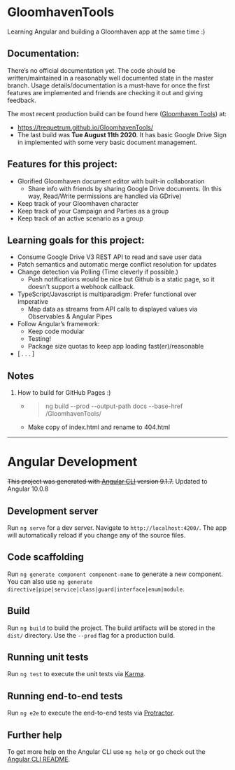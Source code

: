 # GloomhavenTools

Learning Angular and building a Gloomhaven app at the same time :)

## Documentation:

There’s no official documentation yet. The code should be written/maintained in a 
reasonably well documented state in the master branch. Usage details/documentation 
is a must-have for once the first features are implemented and friends are 
checking it out and giving feedback.

The most recent production build can be found here ([Gloomhaven Tools](https://trequetrum.github.io/GloomhavenTools/)) at: 
* https://trequetrum.github.io/GloomhavenTools/
* The last build was **Tue August 11th 2020**. It has basic Google Drive 
      Sign in implemented with some very basic document management. 

## Features for this project:
* Glorified Gloomhaven document editor with built-in collaboration
    * Share info with friends by sharing Google Drive documents. 
    (In this way, Read/Write permissions are handled via GDrive)
* Keep track of your Gloomhaven character
* Keep track of your Campaign and Parties as a group
* Keep track of an active scenario as a group

## Learning goals for this project:
* Consume Google Drive V3 REST API to read and save user data
* Patch semantics and automatic merge conflict resolution for updates
* Change detection via Polling (Time cleverly if possible.) 
    * Push notifications would be nice but Github is a static page, 
    so it doesn't support a webhook callback.
* TypeScript/Javascript is multiparadigm: Prefer functional 
    over imperative
    * Map data as streams from API calls to displayed values via 
        Observables & Angular Pipes 
* Follow Angular’s framework: 
    * Keep code modular
    * Testing!
    * Package size quotas to keep app loading fast(er)/reasonable
* [ . . . ]

## Notes
1. How to build for GitHub Pages :)
    * > ng build --prod --output-path docs --base-href /GloomhavenTools/
    * Make copy of index.html and rename to 404.html
    
--------------------------------------------------------------------------

# Angular Development

~~This project was generated with [Angular CLI](https://github.com/angular/angular-cli) version 9.1.7.~~ Updated to Angular 10.0.8

## Development server

Run `ng serve` for a dev server. Navigate to `http://localhost:4200/`. The app will automatically reload if you change any of the source files.

## Code scaffolding

Run `ng generate component component-name` to generate a new component. You can also use `ng generate directive|pipe|service|class|guard|interface|enum|module`.

## Build

Run `ng build` to build the project. The build artifacts will be stored in the `dist/` directory. Use the `--prod` flag for a production build.

## Running unit tests

Run `ng test` to execute the unit tests via [Karma](https://karma-runner.github.io).

## Running end-to-end tests

Run `ng e2e` to execute the end-to-end tests via [Protractor](http://www.protractortest.org/).

## Further help

To get more help on the Angular CLI use `ng help` or go check out the [Angular CLI README](https://github.com/angular/angular-cli/blob/master/README.md).

